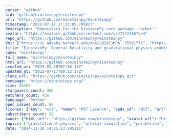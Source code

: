 ```yaml
---
parser: "github"
uid: "github/einsteinpy/einsteinpy"
url: "https://github.com/einsteinpy/einsteinpy"
timestamp: "2022-07-17 17:13:05.795827"
description: "Repository for the EinsteinPy core package :rocket:"
avatar: "https://avatars.githubusercontent.com/u/47172316?v=4"
repo_url: "https://github.com/einsteinpy/einsteinpy"
doi: ["https://ui.adsabs.harvard.edu/abs/2020IJMPA..3550177K", "https://ui.adsabs.harvard.edu/abs/2020arXiv200511288B", "https://ui.adsabs.harvard.edu/abs/2020ascl.soft12026B/abstract"]
title: "EinsteinPy: General Relativity and gravitational physics problems solver"
name: "einsteinpy"
full_name: "einsteinpy/einsteinpy"
html_url: "https://github.com/einsteinpy/einsteinpy"
created_at: "2019-01-30T07:56:15Z"
updated_at: "2022-07-17T00:12:17Z"
clone_url: "https://github.com/einsteinpy/einsteinpy.git"
homepage: "https://einsteinpy.org/"
size: 65305
stargazers_count: 456
watchers_count: 456
language: "Python"
open_issues_count: 60
license: {"key": "mit", "name": "MIT License", "spdx_id": "MIT", "url": "https://api.github.com/licenses/mit", "node_id": "MDc6TGljZW5zZTEz"}
subscribers_count: 28
owner: {"html_url": "https://github.com/einsteinpy", "avatar_url": "https://avatars.githubusercontent.com/u/47172316?v=4", "login": "einsteinpy", "type": "Organization"}
topics: ["gravitational-physics", "orbital-simulation", "perihelion", "space-physics", "general-relativity", "geodesics"]
date: "2024-11-30 14:25:23.295111"
---
```

